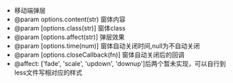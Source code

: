  * 移动端弹层
 * @param 	options.content(str)			窗体内容
 * @param 	[options.class(str)]			窗体class
 * @param 	[options.affect(str)]			弹层效果
 * @param	[options.time(num)]				窗体自动关闭时间,null为不自动关闭
 * @param	[options.closeCallback(fn)]		窗体自动关闭后的回调
 * @affect: ['fade', 'scale', 'updown', 'downup']后两个暂未实现，可以自行到less文件写相对应的样式
 